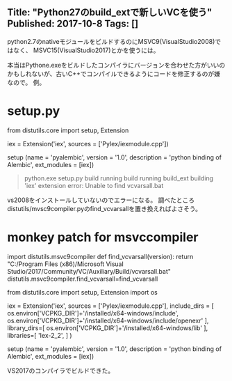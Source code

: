 Title: "Python27のbuild_extで新しいVCを使う"
Published: 2017-10-8
Tags: []
---

python2.7のnativeモジュールをビルドするのにMSVC9(VisualStudio2008)ではなく、
MSVC15(VisualStudio2017)とかを使うには。

本当はPythone.exeをビルドしたコンパイラにバージョンを合わせた方がいいのかもしれないが、古いC++でコンパイルできるようにコードを修正するのが嫌なので。
例。
# setup.py
from distutils.core import setup, Extension

iex = Extension('iex', sources = ['PyIex/iexmodule.cpp'])

setup (name = 'pyalembic',
       version = '1.0',
       description = 'python binding of Alembic',
       ext_modules = [iex])

> python.exe setup.py build
running build
running build_ext
building 'iex' extension
error: Unable to find vcvarsall.bat

vs2008をインストールしていないのでエラーになる。
調べたところdistutils/mvsc9compiler.pyのfind_vcvarsallを置き換えればよさそう。
# monkey patch for msvccompiler
import distutils.msvc9compiler
def find_vcvarsall(version):
    return "C:/Program Files (x86)/Microsoft Visual Studio/2017/Community/VC/Auxiliary/Build/vcvarsall.bat"
distutils.msvc9compiler.find_vcvarsall=find_vcvarsall


from distutils.core import setup, Extension
import os

iex = Extension('iex', 
                sources = ['PyIex/iexmodule.cpp'],
                include_dirs = [
                    os.environ['VCPKG_DIR']+'/installed/x64-windows/include',
                    os.environ['VCPKG_DIR']+'/installed/x64-windows/include/openexr'
                    ],
                library_dirs=[
                    os.environ['VCPKG_DIR']+'/installed/x64-windows/lib'
                    ],
                libraries=[
                    'Iex-2_2',
                    ]
                )

setup (name = 'pyalembic',
       version = '1.0',
       description = 'python binding of Alembic',
       ext_modules = [iex])

VS2017のコンパイラでビルドできた。
